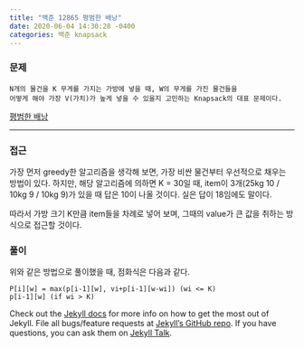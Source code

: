 ```yaml
---
title: "백준 12865 평범한 배낭"
date: 2020-06-04 14:30:28 -0400
categories: 백준 knapsack 
---
```


### 문제
```
N개의 물건을 K 무게를 가지는 가방에 넣을 때, W의 무게를 가진 물건들을
어떻게 해야 가장 V(가치)가 높게 넣을 수 있을지 고민하는 Knapsack의 대표 문제이다.
```
[평범한 배낭](https://www.acmicpc.net/problem/12865)

---

### 접근

가장 먼저 greedy한 알고리즘을 생각해 보면, 가장 비싼 물건부터 우선적으로 채우는 방법이 있다. 
하지만, 해당 알고리즘에 의하면 K = 30일 때, item이 3개(25kg 10 / 10kg 9 / 10kg 9)가 있을 때 답은 10이 나올 것이다. 실은 답이 18임에도 말이다.

따라서 가방 크기 K만큼 item들을 차례로 넣어 보며, 그때의 value가 큰 값을 취하는 방식으로 접근할 것이다.


### 풀이

위와 같은 방법으로 풀이했을 때, 점화식은 다음과 같다.
```
P[i][w] = max(p[i-1][w], vi+p[i-1][w-wi]) (wi <= K)
p[i-1][w] (if wi > K)
```


Check out the [Jekyll docs][jekyll-docs] for more info on how to get the most out of Jekyll. File all bugs/feature requests at [Jekyll’s GitHub repo][jekyll-gh]. If you have questions, you can ask them on [Jekyll Talk][jekyll-talk].

[jekyll-docs]: https://jekyllrb.com/docs/home
[jekyll-gh]:   https://github.com/jekyll/jekyll
[jekyll-talk]: https://talk.jekyllrb.com/

